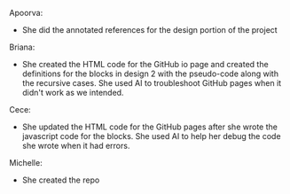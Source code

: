 Apoorva:
- She did the annotated references for the design portion of the project

Briana:
- She created the HTML code for the GitHub io page and created the definitions for the blocks in design 2 with the pseudo-code along with the recursive cases. She used AI to troubleshoot GitHub pages when it didn't work as we intended. 

Cece:
- She updated the HTML code for the GitHub pages after she wrote the javascript code for the blocks. She used AI to help her debug the code she wrote when it had errors. 

Michelle:
- She created the repo

